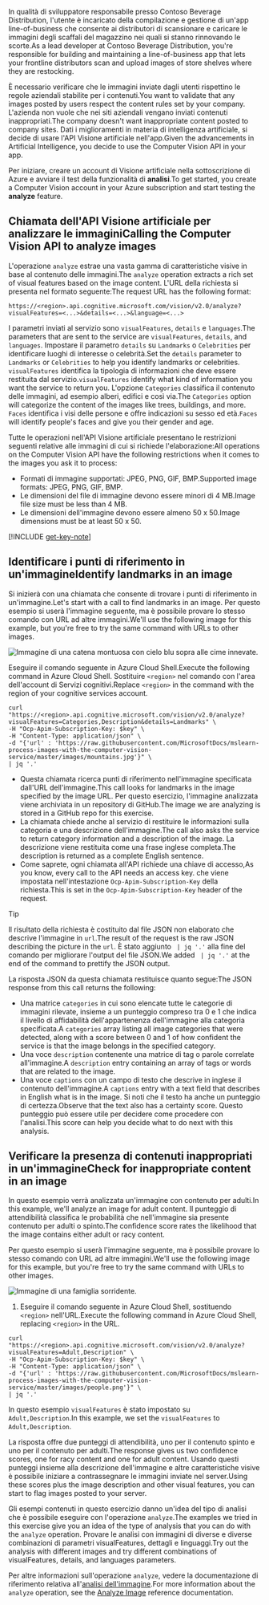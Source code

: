 <span data-ttu-id="b2d44-101">In qualità di sviluppatore responsabile presso Contoso Beverage Distribution, l'utente è incaricato della compilazione e gestione di un'app line-of-business che consente ai distributori di scansionare e caricare le immagini degli scaffali del magazzino nei quali si stanno rinnovando le scorte.</span><span class="sxs-lookup"><span data-stu-id="b2d44-101">As a lead developer at Contoso Beverage Distribution, you're responsible for building and maintaining a line-of-business app that lets your frontline distributors scan and upload images of store shelves where they are restocking.</span></span> 

<span data-ttu-id="b2d44-102">È necessario verificare che le immagini inviate dagli utenti rispettino le regole aziendali stabilite per i contenuti.</span><span class="sxs-lookup"><span data-stu-id="b2d44-102">You want to validate that any images posted by users respect the content rules set by your company.</span></span> <span data-ttu-id="b2d44-103">L'azienda non vuole che nei siti aziendali vengano inviati contenuti inappropriati.</span><span class="sxs-lookup"><span data-stu-id="b2d44-103">The company doesn't want inappropriate content posted to company sites.</span></span> <span data-ttu-id="b2d44-104">Dati i miglioramenti in materia di intelligenza artificiale, si decide di usare l'API Visione artificiale nell'app.</span><span class="sxs-lookup"><span data-stu-id="b2d44-104">Given the advancements in Artificial Intelligence, you decide to use the Computer Vision API in your app.</span></span> 

<span data-ttu-id="b2d44-105">Per iniziare, creare un account di Visione artificiale nella sottoscrizione di Azure e avviare il test della funzionalità di **analisi**.</span><span class="sxs-lookup"><span data-stu-id="b2d44-105">To get started, you create a Computer Vision account in your Azure subscription and start testing the **analyze** feature.</span></span>

## <a name="calling-the-computer-vision-api-to-analyze-images"></a><span data-ttu-id="b2d44-106">Chiamata dell'API Visione artificiale per analizzare le immagini</span><span class="sxs-lookup"><span data-stu-id="b2d44-106">Calling the Computer Vision API to analyze images</span></span>

<span data-ttu-id="b2d44-107">L'operazione `analyze` estrae una vasta gamma di caratteristiche visive in base al contenuto delle immagini.</span><span class="sxs-lookup"><span data-stu-id="b2d44-107">The `analyze` operation extracts a rich set of visual features based on the image content.</span></span> <span data-ttu-id="b2d44-108">L'URL della richiesta si presenta nel formato seguente:</span><span class="sxs-lookup"><span data-stu-id="b2d44-108">The request URL has the following format:</span></span>

`https://<region>.api.cognitive.microsoft.com/vision/v2.0/analyze?visualFeatures=<...>&details=<...>&language=<...>`

<span data-ttu-id="b2d44-109">I parametri inviati al servizio sono `visualFeatures`, `details` e `languages`.</span><span class="sxs-lookup"><span data-stu-id="b2d44-109">The parameters that are sent to the service are `visualFeatures`, `details`, and `languages`.</span></span> <span data-ttu-id="b2d44-110">Impostare il parametro `details` su `Landmarks` o `Celebrities` per identificare luoghi di interesse o celebrità.</span><span class="sxs-lookup"><span data-stu-id="b2d44-110">Set the `details` parameter to `Landmarks` or `Celebrities` to help you identify landmarks or celebrities.</span></span> <span data-ttu-id="b2d44-111">`visualFeatures` identifica la tipologia di informazioni che deve essere restituita dal servizio.</span><span class="sxs-lookup"><span data-stu-id="b2d44-111">`visualFeatures` identify what kind of information you want the service to return you.</span></span> <span data-ttu-id="b2d44-112">L'opzione `Categories` classifica il contenuto delle immagini, ad esempio alberi, edifici e così via.</span><span class="sxs-lookup"><span data-stu-id="b2d44-112">The `Categories` option will categorize the content of the images like trees, buildings, and more.</span></span> <span data-ttu-id="b2d44-113">`Faces` identifica i visi delle persone e offre indicazioni su sesso ed età.</span><span class="sxs-lookup"><span data-stu-id="b2d44-113">`Faces` will identify people's faces and give you their gender and age.</span></span>

<span data-ttu-id="b2d44-114">Tutte le operazioni nell'API Visione artificiale presentano le restrizioni seguenti relative alle immagini di cui si richiede l'elaborazione:</span><span class="sxs-lookup"><span data-stu-id="b2d44-114">All operations on the Computer Vision API have the following restrictions when it comes to the images you ask it to process:</span></span>

- <span data-ttu-id="b2d44-115">Formati di immagine supportati: JPEG, PNG, GIF, BMP.</span><span class="sxs-lookup"><span data-stu-id="b2d44-115">Supported image formats: JPEG, PNG, GIF, BMP.</span></span> 
- <span data-ttu-id="b2d44-116">Le dimensioni del file di immagine devono essere minori di 4 MB.</span><span class="sxs-lookup"><span data-stu-id="b2d44-116">Image file size must be less than  4 MB.</span></span>
- <span data-ttu-id="b2d44-117">Le dimensioni dell'immagine devono essere almeno 50 x 50.</span><span class="sxs-lookup"><span data-stu-id="b2d44-117">Image dimensions must be at least 50 x 50.</span></span>

[!INCLUDE [get-key-note](./get-key.md)]

## <a name="identify-landmarks-in-an-image"></a><span data-ttu-id="b2d44-118">Identificare i punti di riferimento in un'immagine</span><span class="sxs-lookup"><span data-stu-id="b2d44-118">Identify landmarks in an image</span></span>

<span data-ttu-id="b2d44-119">Si inizierà con una chiamata che consente di trovare i punti di riferimento in un'immagine.</span><span class="sxs-lookup"><span data-stu-id="b2d44-119">Let's start with a call to find landmarks in an image.</span></span> <span data-ttu-id="b2d44-120">Per questo esempio si userà l'immagine seguente, ma è possibile provare lo stesso comando con URL ad altre immagini.</span><span class="sxs-lookup"><span data-stu-id="b2d44-120">We'll use the following image for this example, but you're free to try the same command with URLs to other images.</span></span> 

![Immagine di una catena montuosa con cielo blu sopra alle cime innevate.](../media/3-mountains.jpg)

<span data-ttu-id="b2d44-122">Eseguire il comando seguente in Azure Cloud Shell.</span><span class="sxs-lookup"><span data-stu-id="b2d44-122">Execute the following command in Azure Cloud Shell.</span></span> <span data-ttu-id="b2d44-123">Sostituire `<region>` nel comando con l'area dell'account di Servizi cognitivi.</span><span class="sxs-lookup"><span data-stu-id="b2d44-123">Replace `<region>` in the command with the region of your cognitive services account.</span></span>

```azurecli
curl "https://<region>.api.cognitive.microsoft.com/vision/v2.0/analyze?visualFeatures=Categories,Description&details=Landmarks" \
-H "Ocp-Apim-Subscription-Key: $key" \
-H "Content-Type: application/json" \
-d "{'url' : 'https://raw.githubusercontent.com/MicrosoftDocs/mslearn-process-images-with-the-computer-vision-service/master/images/mountains.jpg'}" \
| jq '.'
```

- <span data-ttu-id="b2d44-124">Questa chiamata ricerca punti di riferimento nell'immagine specificata dall'URL dell'immagine.</span><span class="sxs-lookup"><span data-stu-id="b2d44-124">This call looks for landmarks in the image specified by the image URL.</span></span> <span data-ttu-id="b2d44-125">Per questo esercizio, l'immagine analizzata viene archiviata in un repository di GitHub.</span><span class="sxs-lookup"><span data-stu-id="b2d44-125">The image we are analyzing is stored in a GitHub repo for this exercise.</span></span> 
- <span data-ttu-id="b2d44-126">La chiamata chiede anche al servizio di restituire le informazioni sulla categoria e una descrizione dell'immagine.</span><span class="sxs-lookup"><span data-stu-id="b2d44-126">The call also asks the service to return category information and a description of the image.</span></span> <span data-ttu-id="b2d44-127">La descrizione viene restituita come una frase inglese completa.</span><span class="sxs-lookup"><span data-stu-id="b2d44-127">The description is returned as a complete English sentence.</span></span> 
- <span data-ttu-id="b2d44-128">Come saprete, ogni chiamata all'API richiede una chiave di accesso,</span><span class="sxs-lookup"><span data-stu-id="b2d44-128">As you know, every call to the API needs an access key.</span></span> <span data-ttu-id="b2d44-129">che viene impostata nell'intestazione `Ocp-Apim-Subscription-Key` della richiesta.</span><span class="sxs-lookup"><span data-stu-id="b2d44-129">This is set in the `Ocp-Apim-Subscription-Key` header of the request.</span></span> 

> [!TIP]
> <span data-ttu-id="b2d44-130">Il risultato della richiesta è costituito dal file JSON non elaborato che descrive l'immagine in `url`.</span><span class="sxs-lookup"><span data-stu-id="b2d44-130">The result of the request is the raw JSON describing the picture in the `url`.</span></span> <span data-ttu-id="b2d44-131">È stato aggiunto ` | jq '.'` alla fine del comando per migliorare l'output del file JSON.</span><span class="sxs-lookup"><span data-stu-id="b2d44-131">We added ` | jq '.'` at the end of the command to prettify the JSON output.</span></span>

<span data-ttu-id="b2d44-132">La risposta JSON da questa chiamata restituisce quanto segue:</span><span class="sxs-lookup"><span data-stu-id="b2d44-132">The JSON response from this call returns the following:</span></span>

- <span data-ttu-id="b2d44-133">Una matrice `categories` in cui sono elencate tutte le categorie di immagini rilevate, insieme a un punteggio compreso tra 0 e 1 che indica il livello di affidabilità dell'appartenenza dell'immagine alla categoria specificata.</span><span class="sxs-lookup"><span data-stu-id="b2d44-133">A `categories` array listing all image categories that were detected, along with a score between 0 and 1 of how confident the service is that the image belongs in the specified category.</span></span>
- <span data-ttu-id="b2d44-134">Una voce `description` contenente una matrice di tag o parole correlate all'immagine.</span><span class="sxs-lookup"><span data-stu-id="b2d44-134">A `description` entry containing an array of tags or words that are related to the image.</span></span>
- <span data-ttu-id="b2d44-135">Una voce `captions` con un campo di testo che descrive in inglese il contenuto dell'immagine.</span><span class="sxs-lookup"><span data-stu-id="b2d44-135">A `captions` entry with a text field that describes in English what is in the image.</span></span> <span data-ttu-id="b2d44-136">Si noti che il testo ha anche un punteggio di certezza.</span><span class="sxs-lookup"><span data-stu-id="b2d44-136">Observe that the text also has a certainty score.</span></span> <span data-ttu-id="b2d44-137">Questo punteggio può essere utile per decidere come procedere con l'analisi.</span><span class="sxs-lookup"><span data-stu-id="b2d44-137">This score can help you decide what to do next with this analysis.</span></span>


## <a name="check-for-inappropriate-content-in-an-image"></a><span data-ttu-id="b2d44-138">Verificare la presenza di contenuti inappropriati in un'immagine</span><span class="sxs-lookup"><span data-stu-id="b2d44-138">Check for inappropriate content in an image</span></span>

<span data-ttu-id="b2d44-139">In questo esempio verrà analizzata un'immagine con contenuto per adulti.</span><span class="sxs-lookup"><span data-stu-id="b2d44-139">In this example, we'll analyze an image for adult content.</span></span> <span data-ttu-id="b2d44-140">Il punteggio di attendibilità classifica le probabilità che nell'immagine sia presente contenuto per adulti o spinto.</span><span class="sxs-lookup"><span data-stu-id="b2d44-140">The confidence score rates the likelihood that the image contains either adult or racy content.</span></span> 

<span data-ttu-id="b2d44-141">Per questo esempio si userà l'immagine seguente, ma è possibile provare lo stesso comando con URL ad altre immagini.</span><span class="sxs-lookup"><span data-stu-id="b2d44-141">We'll use the following image for this example, but you're free to try the same command with URLs to other images.</span></span> 

![Immagine di una famiglia sorridente.](../media/3-people.png)

1. <span data-ttu-id="b2d44-143">Eseguire il comando seguente in Azure Cloud Shell, sostituendo `<region>` nell'URL.</span><span class="sxs-lookup"><span data-stu-id="b2d44-143">Execute the following command in Azure Cloud Shell, replacing `<region>` in the URL.</span></span>

```azurecli
curl "https://<region>.api.cognitive.microsoft.com/vision/v2.0/analyze?visualFeatures=Adult,Description" \
-H "Ocp-Apim-Subscription-Key: $key" \
-H "Content-Type: application/json" \
-d "{'url' : 'https://raw.githubusercontent.com/MicrosoftDocs/mslearn-process-images-with-the-computer-vision-service/master/images/people.png'}" \
| jq '.'
```

<span data-ttu-id="b2d44-144">In questo esempio `visualFeatures` è stato impostato su `Adult,Description`.</span><span class="sxs-lookup"><span data-stu-id="b2d44-144">In this example, we set the `visualFeatures` to `Adult,Description`.</span></span> 

<span data-ttu-id="b2d44-145">La risposta offre due punteggi di attendibilità, uno per il contenuto spinto e uno per il contenuto per adulti.</span><span class="sxs-lookup"><span data-stu-id="b2d44-145">The response gives us two confidence scores, one for racy content and one for adult content.</span></span> <span data-ttu-id="b2d44-146">Usando questi punteggi insieme alla descrizione dell'immagine e altre caratteristiche visive è possibile iniziare a contrassegnare le immagini inviate nel server.</span><span class="sxs-lookup"><span data-stu-id="b2d44-146">Using these scores plus the image description and other visual features, you can start to flag images posted to your server.</span></span>

<span data-ttu-id="b2d44-147">Gli esempi contenuti in questo esercizio danno un'idea del tipo di analisi che è possibile eseguire con l'operazione `analyze`.</span><span class="sxs-lookup"><span data-stu-id="b2d44-147">The examples we tried in this exercise give you an idea of the type of analysis that you can do with the `analyze` operation.</span></span> <span data-ttu-id="b2d44-148">Provare le analisi con immagini di diverse e diverse combinazioni di parametri visualFeatures, dettagli e linguaggi.</span><span class="sxs-lookup"><span data-stu-id="b2d44-148">Try out the analysis with different images and try different combinations of visualFeatures, details, and languages parameters.</span></span>

<span data-ttu-id="b2d44-149">Per altre informazioni sull'operazione `analyze`, vedere la documentazione di riferimento relativa all'[analisi dell'immagine](https://westus.dev.cognitive.microsoft.com/docs/services/5adf991815e1060e6355ad44/operations/56f91f2e778daf14a499e1fa).</span><span class="sxs-lookup"><span data-stu-id="b2d44-149">For more information about the `analyze` operation, see the [Analyze Image](https://westus.dev.cognitive.microsoft.com/docs/services/5adf991815e1060e6355ad44/operations/56f91f2e778daf14a499e1fa) reference documentation.</span></span>